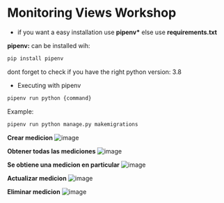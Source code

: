 # Monitoring Views Workshop

* if you want a easy installation use **pipenv\*** else use **requirements.txt**

**pipenv:** can be installed wih:

```bash
pip install pipenv
```

dont forget to check if you have the right python version: 3.8

* Executing with pipenv 
```bash
pipenv run python {command}
```
Example:
```bash
pipenv run python manage.py makemigrations 
```


**Crear medicion**
![image](https://user-images.githubusercontent.com/69698438/153793762-51b57571-27c2-4080-8aea-2fb240d67324.png)


**Obtener todas las mediciones**
![image](https://user-images.githubusercontent.com/69698438/153793793-e3addd3f-0794-4768-9ca4-ce8ee6bcc550.png)


**Se obtiene una medicion en particular**
![image](https://user-images.githubusercontent.com/69698438/153793810-bf163980-98bd-493e-b00d-c9492e29e762.png)


**Actualizar medicion**
![image](https://user-images.githubusercontent.com/69698438/153793837-5156e518-2a8b-4c70-8a82-b454c4e449f4.png)

**Eliminar medicion**
![image](https://user-images.githubusercontent.com/69698438/153793898-cd9f2beb-a78a-41e7-9650-c9326831d07a.png)

